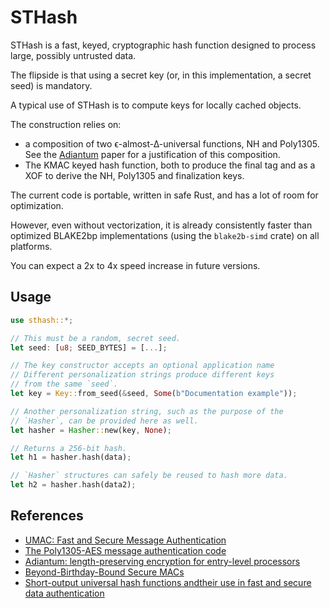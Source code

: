 # STHash

STHash is a fast, keyed, cryptographic hash function designed to process large, possibly untrusted data.

The flipside is that using a secret key (or, in this implementation, a secret seed) is mandatory.

A typical use of STHash is to compute keys for locally cached objects.

The construction relies on:

- a composition of two ϵ-almost-∆-universal functions, NH and Poly1305. See the [Adiantum](https://tosc.iacr.org/index.php/ToSC/article/view/7360/6530) paper for a justification of this composition.
- The KMAC keyed hash function, both to produce the final tag and as a XOF to derive the NH, Poly1305 and finalization keys.

The current code is portable, written in safe Rust, and has a lot of room for optimization.

However, even without vectorization, it is already consistently faster than optimized BLAKE2bp implementations (using the `blake2b-simd` crate) on all platforms.

You can expect a 2x to 4x speed increase in future versions.

## Usage

```rust
use sthash::*;

// This must be a random, secret seed.
let seed: [u8; SEED_BYTES] = [...];

// The key constructor accepts an optional application name
// Different personalization strings produce different keys
// from the same `seed`.
let key = Key::from_seed(&seed, Some(b"Documentation example"));

// Another personalization string, such as the purpose of the
// `Hasher`, can be provided here as well.
let hasher = Hasher::new(key, None);

// Returns a 256-bit hash.
let h1 = hasher.hash(data);

// `Hasher` structures can safely be reused to hash more data.
let h2 = hasher.hash(data2);
```

## References

- [UMAC: Fast and Secure Message Authentication](https://fastcrypto.org/umac/umac_proc.pdf)
- [The Poly1305-AES message authentication code](https://cr.yp.to/mac/poly1305-20050329.pdf)
- [Adiantum: length-preserving encryption for entry-level processors](https://tosc.iacr.org/index.php/ToSC/article/view/7360/6530)
- [Beyond-Birthday-Bound Secure MACs](http://materials.dagstuhl.de/files/18/18021/18021.YannickSeurin.Slides.pdf)
- [Short-output universal hash functions andtheir use in fast and secure data authentication](https://eprint.iacr.org/2011/116.pdf)
